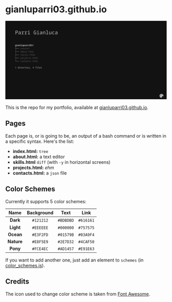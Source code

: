 # gianluparri03.github.io

![Preview](index.png)

This is the repo for my portfolio, available at [gianluparri03.github.io](https://gianluparri03.github.io).

## Pages

Each page is, or is going to be, an output of a bash command or is written in a specific syntax. Here's the list:

* **index.html:** `tree`
* **about.html:** a text editor
* **skills.html** `diff` (with `-y` in horizontal screens)
* **projects.html:** _ehm_
* **contacts.html:** a `json` file

## Color Schemes

Currently it supports 5 color schemes:

|  **Name**  | **Background** |  **Text** |  **Link** |
|:----------:|:--------------:|:---------:|:---------:|
|  **Dark**  |    `#121212`   | `#BDBDBD` | `#616161` |
|  **Light** |    `#EEEEEE`   | `#000000` | `#757575` |
|  **Ocean** |    `#E3F2FD`   | `#01579B` | `#03A9F4` |
| **Nature** |    `#E8F5E9`   | `#2E7D32` | `#4CAF50` |
|  **Pony**  |    `#FCE4EC`   | `#AD1457` | `#E91E63` |

If you want to add another one, just add an element to `schemes` (in [color_schemes.js](color_schemes.js)).

## Credits

The icon used to change color scheme is taken from [Font Awesome](https://fontawesome.com).
